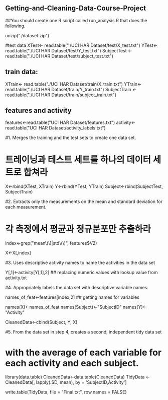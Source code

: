 ## Getting-and-Cleaning-Data-Course-Project

##You should create one R script called run_analysis.R that does the following.

unzip("./dataset.zip")

#test data
XTest<- read.table("./UCI HAR Dataset/test/X_test.txt")
YTest<- read.table("./UCI HAR Dataset/test/Y_test.txt")
SubjectTest <-read.table("./UCI HAR Dataset/test/subject_test.txt")

## train data:
XTrain<- read.table("./UCI HAR Dataset/train/X_train.txt")
YTrain<- read.table("./UCI HAR Dataset/train/Y_train.txt")
SubjectTrain <-read.table("./UCI HAR Dataset/train/subject_train.txt")

## features and activity
features<-read.table("UCI HAR Dataset/features.txt")
activity<-read.table("UCI HAR Dataset/activity_labels.txt")


#1. Merges the training and the test sets to create one data set.
# 트레이닝과 테스트 세트를 하나의 데이터 세트로 합쳐라

X<-rbind(XTest, XTrain)
Y<-rbind(YTest, YTrain)
Subject<-rbind(SubjectTest, SubjectTrain)

#2. Extracts only the measurements on the mean and standard deviation for each measurement.
# 각 측정에서 평균과 정규분포만 추출하라

index<-grep("mean\\(\\)|std\\(\\)", features$V2)

X<-X[,index]

#3. Uses descriptive activity names to name the activities in the data set

Y[,1]<-activity[Y[,1],2] ## replacing numeric values with lookup value from activity.txt


#4. Appropriately labels the data set with descriptive variable names.

names_of_feat<-features[index,2] ## getting names for variables

names(X)<-names_of_feat
names(Subject)<-"SubjectID"
names(Y)<-"Activity"

CleanedData<-cbind(Subject, Y, X)

#5. From the data set in step 4, creates a second, independent tidy data set
#   with the average of each variable for each activity and each subject.

library(data.table)
CleanedData<-data.table(CleanedData)
TidyData <- CleanedData[, lapply(.SD, mean), by = 'SubjectID,Activity']

write.table(TidyData, file = "Final.txt", row.names = FALSE)

